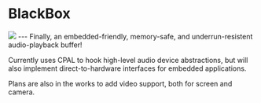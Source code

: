 <centered>
  <h1>BlackBox</h1>
  <img src="BlackBox_512x512.png"></img>
</centered>
---
Finally, an embedded-friendly, memory-safe, and underrun-resistent audio-playback buffer!

Currently uses CPAL to hook high-level audio device abstractions, but will also implement direct-to-hardware interfaces for embedded applications.

Plans are also in the works to add video support, both for screen and camera.

